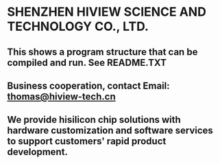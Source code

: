 # SHENZHEN HIVIEW SCIENCE AND TECHNOLOGY CO., LTD.  
## This shows a program structure that can be compiled and run. See README.TXT 
## Business cooperation, contact Email: thomas@hiview-tech.cn  
## We provide hisilicon chip solutions with hardware customization and software services to support customers' rapid product development.
##   

